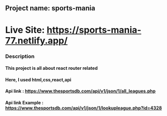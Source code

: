 ## Project name: sports-mania
# Live Site: https://sports-mania-77.netlify.app/


### Description
#### This project is all about react router related
#### Here, I used html,css,react,api
#### Api link : https://www.thesportsdb.com/api/v1/json/1/all_leagues.php
#### Api link Example : https://www.thesportsdb.com/api/v1/json/1/lookupleague.php?id=4328


